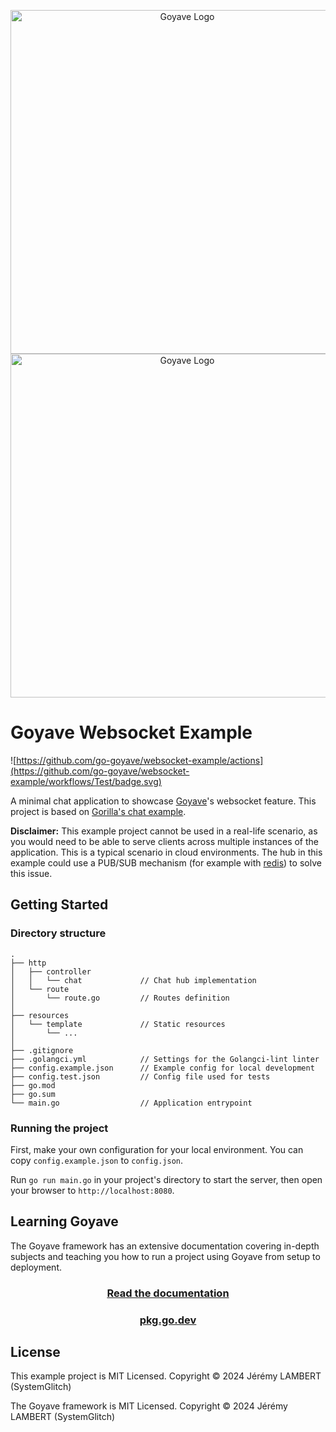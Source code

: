 <p align="center">
    <img src="https://raw.githubusercontent.com/go-goyave/goyave/master/resources/img/logo/goyave_text.png#gh-light-mode-only" alt="Goyave Logo" width="550"/>
    <img src="https://raw.githubusercontent.com/go-goyave/goyave/master/resources/img/logo/goyave_text_dark.png#gh-dark-mode-only" alt="Goyave Logo" width="550"/>
</p>

# Goyave Websocket Example

![https://github.com/go-goyave/websocket-example/actions](https://github.com/go-goyave/websocket-example/workflows/Test/badge.svg)

A minimal chat application to showcase [Goyave](https://github.com/go-goyave/goyave)'s websocket feature. This project is based on [Gorilla's chat example](https://github.com/gorilla/websocket/tree/master/examples/chat).

**Disclaimer:** This example project cannot be used in a real-life scenario, as you would need to be able to serve clients across multiple instances of the application. This is a typical scenario in cloud environments. The hub in this example could use a PUB/SUB mechanism (for example with [redis](https://redis.io/docs/interact/pubsub/)) to solve this issue.

## Getting Started

### Directory structure

```
.
├── http
│   ├── controller
│   │   └── chat             // Chat hub implementation
│   └── route
│       └── route.go         // Routes definition
│
├── resources
│   └── template             // Static resources
│       └── ...
│
├── .gitignore
├── .golangci.yml            // Settings for the Golangci-lint linter
├── config.example.json      // Example config for local development
├── config.test.json         // Config file used for tests
├── go.mod
├── go.sum
└── main.go                  // Application entrypoint
```

### Running the project

First, make your own configuration for your local environment. You can copy `config.example.json` to `config.json`.

Run `go run main.go` in your project's directory to start the server, then open your browser to `http://localhost:8080`.

## Learning Goyave

The Goyave framework has an extensive documentation covering in-depth subjects and teaching you how to run a project using Goyave from setup to deployment.

<a href="https://goyave.dev/getting-started/installation"><h3 align="center">Read the documentation</h3></a>

<a href="https://pkg.go.dev/goyave.dev/goyave/v5"><h3 align="center">pkg.go.dev</h3></a>

## License

This example project is MIT Licensed. Copyright © 2024 Jérémy LAMBERT (SystemGlitch) 

The Goyave framework is MIT Licensed. Copyright © 2024 Jérémy LAMBERT (SystemGlitch)
